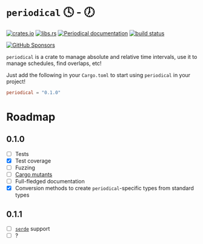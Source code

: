 # `periodical` :clock4: - :clock7:

[![crates.io](https://img.shields.io/crates/v/periodical)](https://crates.io/crates/periodical)
[![libs.rs](https://img.shields.io/badge/libs.rs-periodical-blue)](https://lib.rs/periodical)
[![Periodical documentation](https://docs.rs/periodical/badge.svg)](https://docs.rs/periodical)
[![build status](https://github.com/maeldroem/periodical/actions/workflows/rust.yml/badge.svg?branch=main)](https://github.com/maeldroem/periodical/actions)

[![GitHub Sponsors](https://img.shields.io/badge/Sponsor-%E2%9D%A4-%23db61a2.svg?&logo=github&logoColor=white&labelColor=181717&style=flat-square)](https://github.com/sponsors/maeldroem)

`periodical` is a crate to manage absolute and relative time intervals, use it to manage schedules, find overlaps, etc!

Just add the following in your `Cargo.toml` to start using `periodical` in your project!

```toml
periodical = "0.1.0"
```

# Roadmap

## 0.1.0

- [ ] Tests
- [x] Test coverage
- [ ] Fuzzing
- [ ] [Cargo mutants](https://lib.rs/crates/cargo-mutants)
- [ ] Full-fledged documentation
- [x] Conversion methods to create `periodical`-specific types from standard types

## 0.1.1

- [ ] [`serde`](https://lib.rs/serde) support
- [ ] ?
